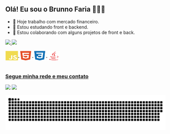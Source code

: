 ## Olá! Eu sou o Brunno Faria 🧑🏻‍💻

- 🔭 Hoje trabalho com mercado financeiro.
- 🌱 Estou estudando front e backend.
- 👯 Estou colaborando com alguns projetos de front e back.

<div>
  <a href ="https://github.com/BrunnoFaria"> 
  <img height="180cm" src="https://github-readme-stats.vercel.app/api?username=brunnofaria&show_icons=true&theme=tokyonight&include_all_commits=true&count_private=true"/>
  <img height="180cm" src="https://github-readme-stats.vercel.app/api/top-langs/?username=brunnofaria&layout=compact&langs_count=6&theme=tokyonight"/>
</div>
<div style="display: inline_block"><br>
<img align="center" alt="Js" height="30" width="40" src="https://raw.githubusercontent.com/devicons/devicon/master/icons/javascript/javascript-plain.svg">
<img align="center" alt="HTML" height="30" width="40" src="https://raw.githubusercontent.com/devicons/devicon/master/icons/html5/html5-plain.svg">
<img align="center" alt="CSS" height="30" width="40" src="https://raw.githubusercontent.com/devicons/devicon/master/icons/css3/css3-plain.svg">
<img align="center" alt="Java" height="30" width="40" src="https://raw.githubusercontent.com/devicons/devicon/master/icons/java/java-plain.svg">
</div>
  
<br>
 
 ### Segue minha rede e meu contato
  
 <div>
  <a href = "https://www.linkedin.com/in/brunnofaria" target="_blank"><img src="https://img.shields.io/badge/-LinkedIn-%230077b5?style=for-thebadge&logo=linkedin&logoColor=wtite" target="_blank"></a> 
 <a href = "mailto:brunnofaria@gmail.com"><img src="https://img.shields.io/badge/-Gmail-%23333?style=for-thebadge&logo=gmail&logoColor=wtite" target="_blank"></a>

   ![Snake animation](https://github.com/brunnoFaria/brunnofaria/blob/output/github-contribution-grid-snake.svg)

</div>

          
